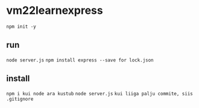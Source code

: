 # vm22learnexpress

`npm init -y`

## run

`node server.js`
`npm install express --save for lock.json`

## install

`npm i kui node ara kustub`
`node server.js`
`kui liiga palju commite, siis .gitignore`
